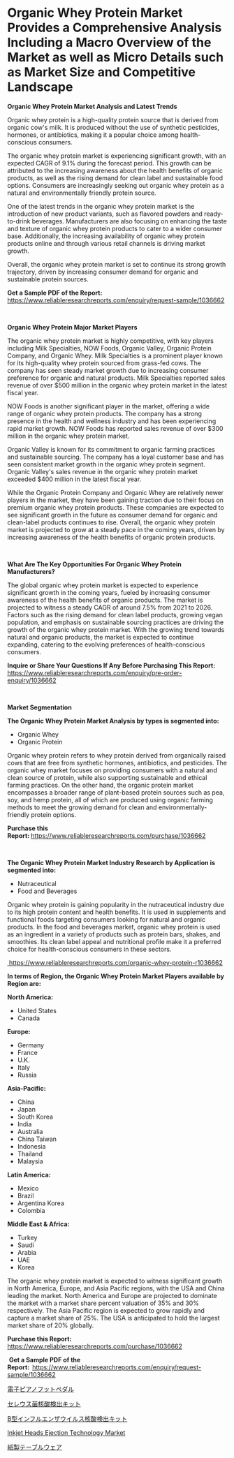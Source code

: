 <p><h1>Organic Whey Protein Market Provides a Comprehensive Analysis Including a Macro Overview of the Market as well as Micro Details such as Market Size and Competitive Landscape</h1></p><p><strong>Organic Whey Protein Market Analysis and Latest Trends</strong></p>
<p><p>Organic whey protein is a high-quality protein source that is derived from organic cow's milk. It is produced without the use of synthetic pesticides, hormones, or antibiotics, making it a popular choice among health-conscious consumers.</p><p>The organic whey protein market is experiencing significant growth, with an expected CAGR of 9.1% during the forecast period. This growth can be attributed to the increasing awareness about the health benefits of organic products, as well as the rising demand for clean label and sustainable food options. Consumers are increasingly seeking out organic whey protein as a natural and environmentally friendly protein source.</p><p>One of the latest trends in the organic whey protein market is the introduction of new product variants, such as flavored powders and ready-to-drink beverages. Manufacturers are also focusing on enhancing the taste and texture of organic whey protein products to cater to a wider consumer base. Additionally, the increasing availability of organic whey protein products online and through various retail channels is driving market growth.</p><p>Overall, the organic whey protein market is set to continue its strong growth trajectory, driven by increasing consumer demand for organic and sustainable protein sources.</p></p>
<p><strong>Get a Sample PDF of the Report:&nbsp;</strong> <a href="https://www.reliableresearchreports.com/enquiry/request-sample/1036662">https://www.reliableresearchreports.com/enquiry/request-sample/1036662</a></p>
<p>&nbsp;</p>
<p><strong>Organic Whey Protein Major Market Players</strong></p>
<p><p>The organic whey protein market is highly competitive, with key players including Milk Specialties, NOW Foods, Organic Valley, Organic Protein Company, and Organic Whey. Milk Specialties is a prominent player known for its high-quality whey protein sourced from grass-fed cows. The company has seen steady market growth due to increasing consumer preference for organic and natural products. Milk Specialties reported sales revenue of over $500 million in the organic whey protein market in the latest fiscal year.</p><p>NOW Foods is another significant player in the market, offering a wide range of organic whey protein products. The company has a strong presence in the health and wellness industry and has been experiencing rapid market growth. NOW Foods has reported sales revenue of over $300 million in the organic whey protein market.</p><p>Organic Valley is known for its commitment to organic farming practices and sustainable sourcing. The company has a loyal customer base and has seen consistent market growth in the organic whey protein segment. Organic Valley's sales revenue in the organic whey protein market exceeded $400 million in the latest fiscal year.</p><p>While the Organic Protein Company and Organic Whey are relatively newer players in the market, they have been gaining traction due to their focus on premium organic whey protein products. These companies are expected to see significant growth in the future as consumer demand for organic and clean-label products continues to rise. Overall, the organic whey protein market is projected to grow at a steady pace in the coming years, driven by increasing awareness of the health benefits of organic protein products.</p></p>
<p>&nbsp;</p>
<p><strong>What Are The Key Opportunities For Organic Whey Protein Manufacturers?</strong></p>
<p><p>The global organic whey protein market is expected to experience significant growth in the coming years, fueled by increasing consumer awareness of the health benefits of organic products. The market is projected to witness a steady CAGR of around 7.5% from 2021 to 2026. Factors such as the rising demand for clean label products, growing vegan population, and emphasis on sustainable sourcing practices are driving the growth of the organic whey protein market. With the growing trend towards natural and organic products, the market is expected to continue expanding, catering to the evolving preferences of health-conscious consumers.</p></p>
<p><strong>Inquire or Share Your Questions If Any Before Purchasing This Report:</strong> <a href="https://www.reliableresearchreports.com/enquiry/pre-order-enquiry/1036662">https://www.reliableresearchreports.com/enquiry/pre-order-enquiry/1036662</a></p>
<p>&nbsp;</p>
<p><strong>Market Segmentation</strong></p>
<p><strong>The Organic Whey Protein Market Analysis by types is segmented into:</strong></p>
<p><ul><li>Organic Whey</li><li>Organic Protein</li></ul></p>
<p><p>Organic whey protein refers to whey protein derived from organically raised cows that are free from synthetic hormones, antibiotics, and pesticides. The organic whey market focuses on providing consumers with a natural and clean source of protein, while also supporting sustainable and ethical farming practices. On the other hand, the organic protein market encompasses a broader range of plant-based protein sources such as pea, soy, and hemp protein, all of which are produced using organic farming methods to meet the growing demand for clean and environmentally-friendly protein options.</p></p>
<p><strong>Purchase this Report:&nbsp;</strong><a href="https://www.reliableresearchreports.com/purchase/1036662">https://www.reliableresearchreports.com/purchase/1036662</a></p>
<p>&nbsp;</p>
<p><strong>The Organic Whey Protein Market Industry Research by Application is segmented into:</strong></p>
<p><ul><li>Nutraceutical</li><li>Food and Beverages</li></ul></p>
<p><p>Organic whey protein is gaining popularity in the nutraceutical industry due to its high protein content and health benefits. It is used in supplements and functional foods targeting consumers looking for natural and organic products. In the food and beverages market, organic whey protein is used as an ingredient in a variety of products such as protein bars, shakes, and smoothies. Its clean label appeal and nutritional profile make it a preferred choice for health-conscious consumers in these sectors.</p></p>
<p><a href="https://www.reliableresearchreports.com/organic-whey-protein-r1036662">&nbsp;https://www.reliableresearchreports.com/organic-whey-protein-r1036662</a></p>
<p><strong>In terms of Region, the Organic Whey Protein Market Players available by Region are:</strong></p>
<p>
    <p> <strong> North America: </strong>
        <ul>
            <li>United States</li>
            <li>Canada</li>
        </ul>
        </p> 
    <p> <strong> Europe: </strong>
        <ul>
            <li>Germany</li>
            <li>France</li>
            <li>U.K.</li>
            <li>Italy</li>
            <li>Russia</li>
        </ul>
        </p> 
    <p> <strong> Asia-Pacific: </strong>
        <ul>
            <li>China</li>
            <li>Japan</li>
            <li>South Korea</li>
            <li>India</li>
            <li>Australia</li>
            <li>China Taiwan</li>
            <li>Indonesia</li>
            <li>Thailand</li>
            <li>Malaysia</li>
        </ul>
        </p> 
    <p> <strong> Latin America: </strong>
        <ul>
            <li>Mexico</li>
            <li>Brazil</li>
            <li>Argentina Korea</li>
            <li>Colombia</li>
        </ul>
        </p> 
    <p> <strong> Middle East & Africa: </strong>
        <ul>
            <li>Turkey</li>
            <li>Saudi</li>
            <li>Arabia</li>
            <li>UAE</li>
            <li>Korea</li>
        </ul>
    </p>
    </p>
<p><p>The organic whey protein market is expected to witness significant growth in North America, Europe, and Asia Pacific regions, with the USA and China leading the market. North America and Europe are projected to dominate the market with a market share percent valuation of 35% and 30% respectively. The Asia Pacific region is expected to grow rapidly and capture a market share of 25%. The USA is anticipated to hold the largest market share of 20% globally.</p></p>
<p><strong>Purchase this Report: </strong><a href="https://www.reliableresearchreports.com/purchase/1036662">https://www.reliableresearchreports.com/purchase/1036662</a></p>
<p>&nbsp;<strong>Get a Sample PDF of the Report:&nbsp;&nbsp;</strong><a href="https://www.reliableresearchreports.com/enquiry/request-sample/1036662">https://www.reliableresearchreports.com/enquiry/request-sample/1036662</a></p>
<p><strong></strong></p>
<p><p><a href="https://medium.com/@tssrjndu32/%E9%9B%BB%E5%AD%90%E3%83%94%E3%82%A2%E3%83%8E%E3%81%AE%E3%83%95%E3%83%83%E3%83%88%E3%83%9A%E3%83%80%E3%83%AB%E7%94%A3%E6%A5%AD%E5%88%86%E6%9E%90%E3%83%AC%E3%83%9D%E3%83%BC%E3%83%88-%E3%82%A2%E3%83%97%E3%83%AA%E3%82%B1%E3%83%BC%E3%82%B7%E3%83%A7%E3%83%B3-%E5%9C%B0%E5%9F%9F-%E7%AB%B6%E4%BA%89%E6%88%A6%E7%95%A5%E5%88%A5%E3%81%AE%E5%B8%82%E5%A0%B4%E8%A6%8F%E6%A8%A1-%E3%82%B7%E3%82%A7%E3%82%A2-%E3%83%88%E3%83%AC%E3%83%B3%E3%83%89-2024%E5%B9%B4-2031%E5%B9%B4-6834e616080e">電子ピアノフットペダル</a></p><p><a href="https://github.com/bucuel854722/Market-Research-Report-List-2/blob/main/5379600151015.md">セレウス菌核酸検出キット</a></p><p><a href="https://github.com/AriMuller2009/Market-Research-Report-List-2/blob/main/8512528151016.md">B型インフルエンザウイルス核酸検出キット</a></p><p><a href="https://github.com/khkjaxbn36/Market-Research-Report-List-1/blob/main/inkjet-heads-ejection-technology-market.md">Inkjet Heads Ejection Technology Market</a></p><p><a href="https://medium.com/@baileeupton1902/%E7%B4%99%E8%A3%BD%E9%A3%9F%E5%99%A8%E5%B8%82%E5%A0%B4%E3%81%AE%E4%BA%88%E6%B8%AC-%E5%B8%82%E5%A0%B4%E3%81%AE%E3%83%88%E3%83%AC%E3%83%B3%E3%83%89%E3%81%8A%E3%82%88%E3%81%B3%E5%BD%B1%E9%9F%BF%E5%88%86%E6%9E%90-2024%E5%B9%B4-2031%E5%B9%B4-ab7888f160ec">紙製テーブルウェア</a></p></p>